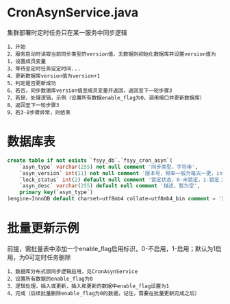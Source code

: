 # CronAsynService.java
集群部署时定时任务只在某一服务中同步逻辑
```text
1、开始
2、服务启动时读取当前同步类型的version值，无数据则初始化数据库并设置version值为1，设置成员变量
3、等待至定时任务设定时间...
4、更新数据库version值为version+1
5、判定是否更新成功
6、若否，同步数据库version值至成员变量并返回，返回至下一轮步骤3
7、若是，处理逻辑，示例（设置所有数据enable_flag为0，调用接口并更新数据库）
8、返回至下一轮步骤3
9、若3-8步骤异常，则结束
```

# 数据库表
```sql
create table if not exists `fsyy_db`.`fsyy_cron_asyn`(
    `asyn_type` varchar(255) not null comment '同步类型，字符串',
    `asyn_version` int(11) not null comment '版本号，频率一般为每天一更，int类型能hold住',
    `lock_status` int(2) default null comment '锁定状态，0-未锁定，1-锁定；暂无需使用',
    `asyn_desc` varchar(255) default null comment '描述，暂为空',
    primary key(`asyn_type`)
)engine=InnoDB default charset=utf8mb4 collate=utf8mb4_bin comment = '定时任务同步表';
```

# 批量更新示例
前提，需批量表中添加一个enable_flag启用标识，0-不启用，1-启用；默认为1启用，为0可定时任务删除
```text
1、数据库分布式锁同步逻辑启用，见CronAsynService
2、设置所有数据的enable_flag为0
3、逻辑处理，插入或更新，插入和更新的数据中enable_flag设置为1
4、完成（后续批量删除enable_flag为0的数据，记住，需要在批量更新完成之后）
```